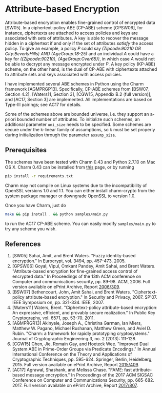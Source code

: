 # Attribute-based Encryption

Attribute-based encryption enables fine-grained control of encrypted data [SW05]. In a ciphertext-policy ABE (CP-ABE) scheme [GPSW06], for instance, ciphertexts are attached to access policies and keys are associated with sets of attributes. A key is able to recover the message hidden in a ciphertext if and only if the set of attributes *satisfy* the access policy. To give an example, a policy *P* could say *(Zipcode:90210 OR City:BeverlyHills) AND (AgeGroup:18-25)* and an individual *A* could have a key for *({Zipcode:90210}, {AgeGroup:Over65})*, in which case *A* would not be able to decrypt any message encrypted under *P*. A key policy (KP-ABE) scheme, on the other hand, is the dual of CP-ABE with ciphertexts attached to attribute sets and keys associated with access policies.

I have implemented several ABE schemes in Python using the Charm framework [AGMPRGP13]. Specifically, CP-ABE schemes from [BSW07, Section 4.2], [Waters11, Section 3], [CGW15, Appendix B.2 (full version)], and [AC17, Section 3] are implemented. All implementations are based on Type-III pairings; see AC17 for details.

Some of the schemes above are bounded universe, i.e. they support an a-priori bounded number of attributes. To initialize such schemes, an additional parameter `uni_size` needs to be specified. Some schemes are secure under the k-linear family of assumptions, so k must be set properly during initialization through the parameter `assump_size`.

## Prerequisites

The schemes have been tested with Charm 0.43 and Python 2.7.10 on Mac OS X.
Charm 0.43 can be installed from [this](https://github.com/JHUISI/charm/releases) page, or by running
```sh
pip install -r requirements.txt
```
Charm may not compile on Linux systems due to the incompatibility of OpenSSL versions 1.0 and 1.1. You can either install charm-crypto from the system package manager or downgrade OpenSSL to version 1.0.

Once you have Charm, just do
```sh
make && pip install . && python samples/main.py
```
to run the AC17 CP-ABE scheme. You can easily modify `samples/main.py` to try any scheme you wish.

## References

 1. [SW05] Sahai, Amit, and Brent Waters. "Fuzzy identity-based encryption." In Eurocrypt, vol. 3494, pp. 457-473. 2005.
 2. [GPSW06] Goyal, Vipul, Omkant Pandey, Amit Sahai, and Brent Waters. "Attribute-based encryption for fine-grained access control of encrypted data." In Proceedings of the 13th ACM conference on Computer and communications security, pp. 89-98. ACM, 2006. Full version available on ePrint Archive, Report [2006/309](https://eprint.iacr.org/2006/309).
 3. [BSW07] Bethencourt, John, Amit Sahai, and Brent Waters. "Ciphertext-policy attribute-based encryption." In Security and Privacy, 2007. SP'07. IEEE Symposium on, pp. 321-334. IEEE, 2007.
 4. [Waters11] Waters, Brent. "Ciphertext-policy attribute-based encryption: An expressive, efficient, and provably secure realization." In Public Key Cryptography, vol. 6571, pp. 53-70. 2011.
 5. [AGMPRGR13] Akinyele, Joseph A., Christina Garman, Ian Miers, Matthew W. Pagano, Michael Rushanan, Matthew Green, and Aviel D. Rubin. "Charm: a framework for rapidly prototyping cryptosystems." Journal of Cryptographic Engineering 3, no. 2 (2013): 111-128.
 6. [CGW15] Chen, Jie, Romain Gay, and Hoeteck Wee. "Improved Dual System ABE in Prime-Order Groups via Predicate Encodings." In Annual International Conference on the Theory and Applications of Cryptographic Techniques, pp. 595-624. Springer, Berlin, Heidelberg, 2015. Full version available on ePrint Archive, Report [2015/409](https://eprint.iacr.org/2015/409).
 7. [AC17] Agrawal, Shashank, and Melissa Chase. "FAME: fast attribute-based message encryption." In Proceedings of the 2017 ACM SIGSAC Conference on Computer and Communications Security, pp. 665-682. 2017. Full version available on ePrint Archive, Report [2017/807](https://eprint.iacr.org/2017/807).
